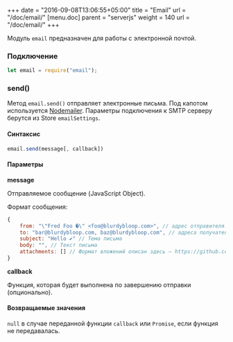 +++
date = "2016-09-08T13:06:55+05:00"
title = "Email"
url = "/doc/email/"
[menu.doc]
    parent = "serverjs"
    weight = 140
    url = "/doc/email/"
+++

Модуль `email` предназначен для работы с электронной почтой.

### Подключение

```JavaScript
let email = require("email");
```

### send()

Метод `email.send()` отправляет электронные письма. Под капотом используется [Nodemailer](https://nodemailer.com/).
Параметры подключения к SMTP серверу берутся из Store `emailSettings`.

#### Синтаксис

```JavaScript
email.send(message[, callback])
```

#### Параметры

**message**

Отправляемое сообщение (JavaScript Object).

Формат сообщения:

```JavaScript
{
    from: "\"Fred Foo �\" <foo@blurdybloop.com>", // адрес отправителя. В случае, если аргумент отсутствует, будет использоваться адрес из Store "emailSettings"
    to: "bar@blurdybloop.com, baz@blurdybloop.com", // адреса получателей
    subject: "Hello ✔" // Тема письма
    body: "", // Текст письма
    attachments: [] // Формат вложений описан здесь – https://github.com/nodemailer/nodemailer#attachments
}
```

**callback**

Функция, которая будет выполнена по завершению отправки (опционально).

#### Возвращаемые значения

`null` в случае переданной функции `callback` или `Promise`, если функция не передавалась.